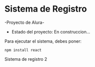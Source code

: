 <h1>Sistema de Registro</h1>

-Proyecto de Alura-

- Estado del proyecto: En construccion...

Para ejecutar el sistema, debes poner: 

``npm install react``

Sistema de registro 2
